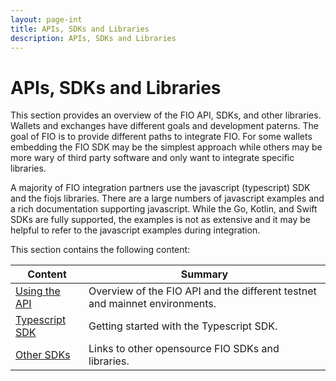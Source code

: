 ```yaml
---
layout: page-int
title: APIs, SDKs and Libraries
description: APIs, SDKs and Libraries
---
```


# APIs, SDKs and Libraries

This section provides an overview of the FIO API, SDKs, and other libraries. Wallets and exchanges have different goals and development paterns. The goal of FIO is to provide different paths to integrate FIO. For some wallets embedding the FIO SDK may be the simplest approach while others may be more wary of third party software and only want to integrate specific libraries.

A majority of FIO integration partners use the javascript (typescript) SDK and the fiojs libraries. There are a large numbers of javascript examples and a rich documentation supporting javascript. While the Go, Kotlin, and Swift SDKs are fully supported, the examples is not as extensive and it may be helpful to refer to the javascript examples during integration.

This section contains the following content:

|Content  |Summary |
|---|---|
| [Using the API]({{site.baseurl}}/docs/sdk/using-the-api) | Overview of the FIO API and the different testnet and mainnet environments. |
| [Typescript SDK]({{site.baseurl}}/docs/sdk/typescript) | Getting started with the Typescript SDK. |
| [Other SDKs]({{site.baseurl}}/docs/sdk/go) | Links to other opensource FIO SDKs and libraries. |